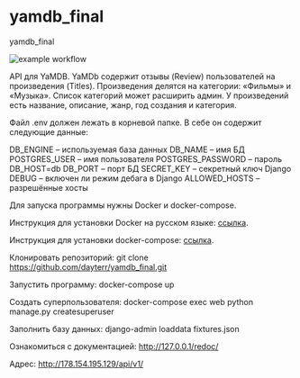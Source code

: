 # yamdb_final
yamdb_final

![example workflow](https://github.com/dayterr/yamdb_final/actions/workflows/yamdb_workflow.yml/badge.svg)

API для YaMDB. YaMDb содержит отзывы (Review) пользователей на произведения (Titles). Произведения делятся на категории: «Фильмы» и «Музыка». Список категорий может расширить админ. У произведений есть название, описание, жанр, год создания и категория.

Файл .env должен лежать в корневой папке. В себе он содержит следующие данные:

DB_ENGINE – используемая база данных
DB_NAME – имя БД
POSTGRES_USER – имя пользователя
POSTGRES_PASSWORD – пароль
DB_HOST=db
DB_PORT – порт БД
SECRET_KEY – секретный ключ Django
DEBUG – включен ли режим дебага в Django
ALLOWED_HOSTS – разрешённые хосты

Для запуска программы нужны Docker и docker-compose.

Инструкция для установки Docker на русском языке: [ссылка](https://dker.ru/docs/docker-engine/install/).

Инструкция для установки docker-compose: [ссылка](https://docs.docker.com/compose/install/).

Клонировать репозиторий: git clone https://github.com/dayterr/yamdb_final.git

Запустить программу: docker-compose up

Создать суперпользователя: docker-compose exec web python manage.py createsuperuser

Заполнить базу данных: django-admin loaddata fixtures.json

Ознакомиться с документацией: http://127.0.0.1/redoc/

Адрес: http://178.154.195.129/api/v1/
